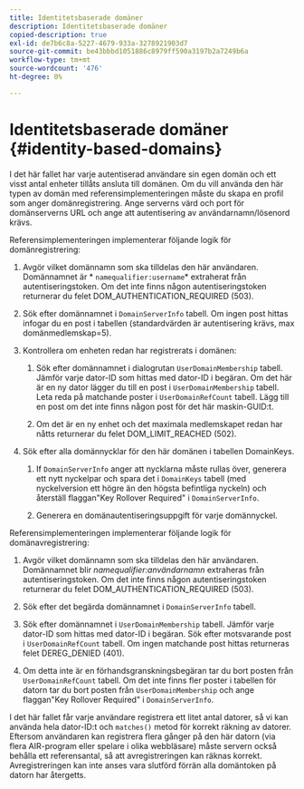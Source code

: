 ```yaml
---
title: Identitetsbaserade domäner
description: Identitetsbaserade domäner
copied-description: true
exl-id: de7b6c8a-5227-4679-933a-3278921903d7
source-git-commit: be43bbbd1051886c8979ff590a3197b2a7249b6a
workflow-type: tm+mt
source-wordcount: '476'
ht-degree: 0%

---
```


# Identitetsbaserade domäner {#identity-based-domains}

I det här fallet har varje autentiserad användare sin egen domän och ett visst antal enheter tillåts ansluta till domänen. Om du vill använda den här typen av domän med referensimplementeringen måste du skapa en profil som anger domänregistrering. Ange serverns värd och port för domänserverns URL och ange att autentisering av användarnamn/lösenord krävs.

Referensimplementeringen implementerar följande logik för domänregistrering:

1. Avgör vilket domännamn som ska tilldelas den här användaren. Domännamnet är * `namequalifier:username`* extraherat från autentiseringstoken. Om det inte finns någon autentiseringstoken returnerar du felet DOM_AUTHENTICATION_REQUIRED (503).
1. Sök efter domännamnet i `DomainServerInfo` tabell. Om ingen post hittas infogar du en post i tabellen (standardvärden är autentisering krävs, max domänmedlemskap=5).
1. Kontrollera om enheten redan har registrerats i domänen:

   1. Sök efter domännamnet i dialogrutan `UserDomainMembership` tabell. Jämför varje dator-ID som hittas med dator-ID i begäran. Om det här är en ny dator lägger du till en post i `UserDomainMembership` tabell. Leta reda på matchande poster i `UserDomainRefCount` tabell. Lägg till en post om det inte finns någon post för det här maskin-GUID:t.

   1. Om det är en ny enhet och det maximala medlemskapet redan har nåtts returnerar du felet DOM_LIMIT_REACHED (502).

1. Sök efter alla domännycklar för den här domänen i tabellen DomainKeys.

   1. If `DomainServerInfo` anger att nycklarna måste rullas över, generera ett nytt nyckelpar och spara det i `DomainKeys` tabell (med nyckelversion ett högre än den högsta befintliga nyckeln) och återställ flaggan&quot;Key Rollover Required&quot; i `DomainServerInfo`.

   1. Generera en domänautentiseringsuppgift för varje domännyckel.

Referensimplementeringen implementerar följande logik för domänavregistrering:

1. Avgör vilket domännamn som ska tilldelas den här användaren. Domännamnet blir *namequalifier:användarnamn* extraheras från autentiseringstoken. Om det inte finns någon autentiseringstoken returnerar du felet DOM_AUTHENTICATION_REQUIRED (503).
1. Sök efter det begärda domännamnet i `DomainServerInfo` tabell.
1. Sök efter domännamnet i `UserDomainMembership` tabell. Jämför varje dator-ID som hittas med dator-ID i begäran. Sök efter motsvarande post i `UserDomainRefCount` tabell. Om ingen matchande post hittas returneras felet DEREG_DENIED (401).

1. Om detta inte är en förhandsgranskningsbegäran tar du bort posten från `UserDomainRefCount` tabell. Om det inte finns fler poster i tabellen för datorn tar du bort posten från `UserDomainMembership` och ange flaggan&quot;Key Rollover Required&quot; i `DomainServerInfo`.

I det här fallet får varje användare registrera ett litet antal datorer, så vi kan använda hela dator-ID:t och `matches()` metod för korrekt räkning av datorer. Eftersom användaren kan registrera flera gånger på den här datorn (via flera AIR-program eller spelare i olika webbläsare) måste servern också behålla ett referensantal, så att avregistreringen kan räknas korrekt. Avregistreringen kan inte anses vara slutförd förrän alla domäntoken på datorn har återgetts.
